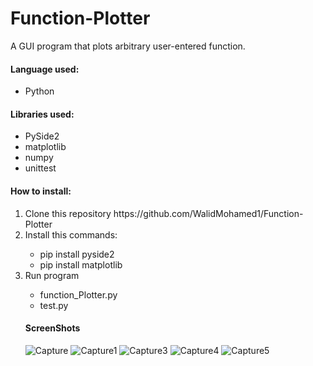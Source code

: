 # Function-Plotter
A GUI program that plots arbitrary user-entered function. 

<h4>Language used:</h4>
 <ul>
  <li>Python</li>
 </ul>

<h4>Libraries used:</h4>
 <ul>
  <li>PySide2</li>
  <li>matplotlib</li>
  <li>numpy</li>
  <li>unittest</li>
 </ul>

<h4>How to install:</h4>
<ol>
 <li>Clone this repository https://github.com/WalidMohamed1/Function-Plotter</li>
 <li>Install this commands:</li>
    <ul>
      <li>pip install pyside2</li>
      <li>pip install matplotlib</li>
    </ul>
 <li>Run program</li>
   <ul>
      <li>function_Plotter.py</li>
      <li>test.py</li>
    </ul>
 
<h4>ScreenShots</h4>
 
 ![Capture](https://user-images.githubusercontent.com/51799013/147517580-1a93af6e-62bc-42fc-b4cd-96d257715478.PNG)
 ![Capture1](https://user-images.githubusercontent.com/51799013/147517583-11a52a15-f9bb-4393-b8fd-2cb96d22ac9d.PNG)
 ![Capture3](https://user-images.githubusercontent.com/51799013/147517584-d6ba9a51-2f8c-47e9-b5b7-8889c8e6a7ba.PNG)
 ![Capture4](https://user-images.githubusercontent.com/51799013/147517586-880971ad-5b23-48f5-a4f5-0403506d194b.PNG)
 ![Capture5](https://user-images.githubusercontent.com/51799013/147517587-23e2a754-a71e-4d92-9681-cb98dfe7d01d.PNG)



